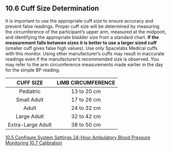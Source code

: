## 10.6 Cuff Size Determination

It is important to use the appropriate cuff size to ensure accuracy and prevent false readings. Proper cuff size will be determined by measuring the circumference of the participant’s upper arm, measured at the midpoint, and identifying the appropriate bladder size from a standard chart.  **If the measurement falls between sizes it is better to use a larger sized cuff** (smaller cuff gives false high values). Use only Spacelabs Medical cuffs with this monitor. Using other manufacturer’s cuffs may result in inaccurate readings even if the manufacturer’s recommended size is observed. You may refer to the arm circumference measurements made earlier in the day for the simple BP reading.

| CUFF SIZE         | LIMB CIRCUMFERENCE |
|:-----------------:|:------------------:|
| Pediatric         | 13 to 20 cm        |
| Small Adult       | 17 to 26 cm        |
| Adult             | 24 to 32 cm        |
| Large Adult       | 32 to 42 cm        |
| Extra-Large Adult | 38 to 50 cm        |


<div class="center">
<div class="btn-group">
  <a href=":pages_path:/manuals/ambulatory-blood-pressure-monitoring/10-05-configure-system-settings.md" class="btn btn-default">
    <span class="glyphicon glyphicon-chevron-left"></span>
    10.5 Configure System Settings
  </a>

  <a href=":pages_path:/manuals/ambulatory-blood-pressure-monitoring" class="btn btn-default">
    <span class="glyphicon glyphicon-chevron-up"></span>
    24-Hour Ambulatory Blood Pressure Monitoring
  </a>

  <a href=":pages_path:/manuals/ambulatory-blood-pressure-monitoring/10-07-calibration.md" class="btn btn-success">
    10.7 Calibration
    <span class="glyphicon glyphicon-chevron-right"></span>
  </a>
</div>
</div>
